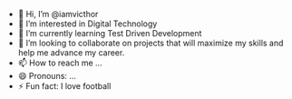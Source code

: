 - 👋 Hi, I’m @iamvicthor
- 👀 I’m interested in Digital Technology
- 🌱 I’m currently learning Test Driven Development
- 💞️ I’m looking to collaborate on projects that will maximize my skills and help me advance my career.
- 📫 How to reach me ...
- 😄 Pronouns: ...
- ⚡ Fun fact: I love football

<!---
iamvicthor/iamvicthor is a ✨ special ✨ repository because its `README.md` (this file) appears on your GitHub profile.
You can click the Preview link to take a look at your changes.
--->
